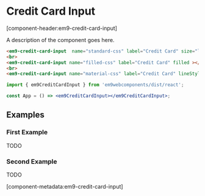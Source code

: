 # Credit Card Input

[component-header:em9-credit-card-input]

A description of the component goes here.

```html preview
<em9-credit-card-input  name="standard-css" label="Credit Card" size="large"></em9-credit-card-input>
<br>
<em9-credit-card-input name="filled-css" label="Credit Card" filled ></em9-credit-card-input>
<br>
<em9-credit-card-input name="material-css" label="Credit Card" lineStyled size="large"></em9-credit-card-input>
```

```jsx react
import { em9CreditCardInput } from 'em9webcomponents/dist/react';

const App = () => <em9CreditCardInput></em9CreditCardInput>;
```

## Examples

### First Example

TODO

### Second Example

TODO

[component-metadata:em9-credit-card-input]
